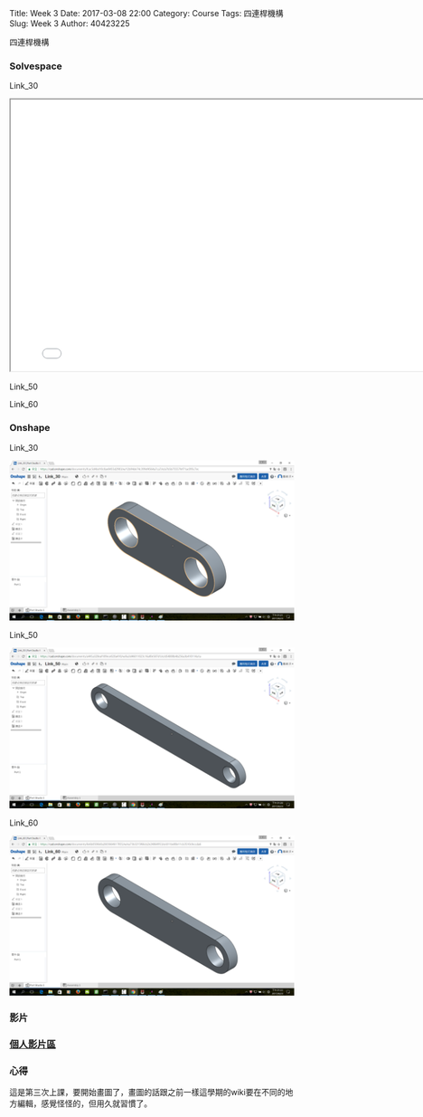 Title: Week 3
Date: 2017-03-08 22:00
Category: Course
Tags: 四連桿機構
Slug: Week 3
Author: 40423225


四連桿機構

<!-- PELICAN_END_SUMMARY -->


<h3>Solvespace</h3>

<p>Link_30</p>
<iframe src="../data/image/W3-1.html" width="800" height="480"></iframe>

<p>Link_50</p>


<p>Link_60</p>


<h3>Onshape</h3>

<p>Link_30</p>
<img src="../data/image/W3-1.png" width="800" />

<p>Link_50</p>
<img src="../data/image/W3-2.png" width="800" />

<p>Link_60</p>
<img src="../data/image/W3-3.png" width="800" />


<h3>影片</h3>




<h3><a href="https://vimeo.com/user60053503">個人影片區</a></h3>




<h3>心得</h3>
<p>這是第三次上課，要開始畫圖了，畫圖的話跟之前一樣這學期的wiki要在不同的地方編輯，感覺怪怪的，但用久就習慣了。<p>